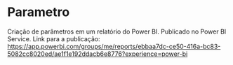 # Parametro
Criação de parâmetros em um relatório do Power BI. Publicado no Power BI Service.
Link para a publicação: https://app.powerbi.com/groups/me/reports/ebbaa7dc-ce50-416a-bc83-5082cc8020ed/ae1f1e192ddacb6e8776?experience=power-bi
